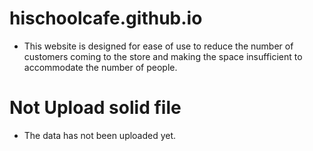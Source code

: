 # hischoolcafe.github.io
- This website is designed for ease of use to reduce the number of customers coming to the store and making the space insufficient to accommodate the number of people.

# Not Upload solid file
- The data has not been uploaded yet.
